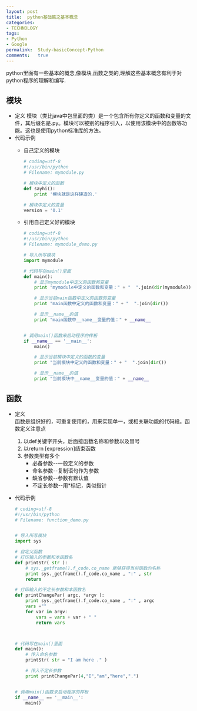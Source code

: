 ```yaml
---
layout:	post
title:	python基础篇之基本概念
categories:
- TECHNOLOGY
tags:
- Python
- Google
permalink:  Study-basicConcept-Python
comments:	true
---
```

python里面有一些基本的概念,像模块,函数之类的,理解这些基本概念有利于对python程序的理解和编写.
<!-- more -->


## 模块

*  定义
模块（类比java中包里面的类）是一个包含所有你定义的函数和变量的文件，其后缀名是.py。模块可以被别的程序引入，以使用该模块中的函数等功能。这也是使用python标准库的方法。
* 代码示例
	* 自己定义的模块

		```python
		# coding=utf-8
		#!/usr/bin/python
		# Filename: mymodule.py

		# 模块中定义的函数
		def sayhi():   
			print '模块就是这样建造的.'

		# 模块中定义的变量
		version = '0.1'
		```
	* 引用自己定义好的模块

		```python
		# coding=utf-8
		#!/usr/bin/python
		# Filename: mymodule_demo.py

		# 导入所写模块
		import mymodule

		# 代码写在main()里面
		def main():
			# 显示mymodule中定义的函数和变量
			print "mymodule中定义的函数和变量：" + "  ".join(dir(mymodule))

			# 显示当前main函数中定义的函数的变量
			print "main函数中定义的函数和变量：" + "  ".join(dir())

			# 显示__name__的值
			print "main函数中__name__变量的值：" + __name__


		# 调用main()函数来启动程序的样板
		if __name__ == '__main__':
			main()

			# 显示当前模块中定义的函数的变量
			print "当前模块中定义的函数和变量：" + "  ".join(dir())

			# 显示__name__的值
			print "当前模块中__name__变量的值：" + __name__
		```
## 函数

* 定义  
函数是组织好的，可重复使用的，用来实现单一，或相关联功能的代码段。函数定义注意点
	1. 以def关键字开头，后面接函数名称和参数以及冒号
	2. 以return [expression]结束函数
	3. 参数类型有多个
		* 必备参数--一般定义的参数
		* 命名参数--复制语句作为参数
		* 缺省参数--参数有默认值
		* 不定长参数--用*标记，类似指针
* 代码示例

	```python
	# coding=utf-8
	#!/usr/bin/python
	# Filename: function_demo.py


	# 导入所写模块
	import sys

	# 自定义函数
	# 打印输入的参数和本函数名
	def printStr( str ):
		# sys._getframe().f_code.co_name 能够获得当前函数的名称
		print sys._getframe().f_code.co_name , ":" , str
		return

	# 打印输入的不定长参数和本函数名
	def printChangePar( argc, *argv ):
		print sys._getframe().f_code.co_name , ":" , argc
		vars =""
		for var in argv:
			vars = vars + var + " "
			return vars



	# 代码写在main()里面
	def main():
		# 传入命名参数
		printStr( str = "I am here ." )

		# 传入不定长参数
		print printChangePar(4,"I","am","here",".")


	# 调用main()函数来启动程序的样板
	if __name__ == '__main__':
		main()
	```
